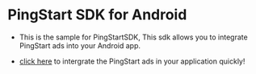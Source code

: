 PingStart SDK for Android
========================


* This is the sample for PingStartSDK, This sdk allows you to integrate PingStart ads into your Android app.

* [click here](https://github.com/PingStart/PingStart_SDK_Example/wiki/Access-Document) to intergrate the PingStart ads in your application quickly!

